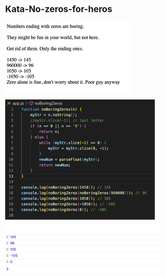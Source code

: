 # Kata-No-zeros-for-heros

![screen image](pic.png)

![code image](code.png)

![console image](con.png)